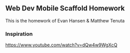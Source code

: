 ## Web Dev Mobile Scaffold Homework

This is the homework of Evan Hansen & Matthew Tenuta

### Inspiration
https://www.youtube.com/watch?v=dQw4w9WgXcQ

